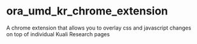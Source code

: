 # ora_umd_kr_chrome_extension
A chrome extension that allows you to overlay css and javascript changes on top of individual Kuali Research pages
